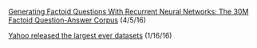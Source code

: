 [Generating Factoid Questions With Recurrent Neural Networks: The 30M Factoid Question-Answer Corpus](http://arxiv.org/abs/1603.06807) (4/5/16)

[Yahoo released the largest ever datasets](https://www.reddit.com/r/programming/comments/40z63e/yahoo_released_the_largest_ever_datasets/) (1/16/16)